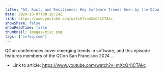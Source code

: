 ```yaml
---
title: "AI, Rust, and Resilience: Key Software Trends Seen by the QCon San Francisco 2024 Program Committee"
date: 2024-10-07T08:28:24Z
link: https://www.youtube.com/watch?v=mXcQ41CTAkc
showShare: false
showReadTime: false
thumbnail: images/misc.png
tags: ["infoq.com"]
---
```

QCon conferences cover emerging trends in software, and this episode features members of the QCon San Francisco 2024 ...

- Link to article: https://www.youtube.com/watch?v=mXcQ41CTAkc